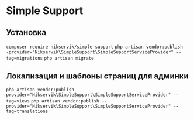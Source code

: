 # Simple Support
## Установка
`composer require nikservik/simple-support`
`php artisan vendor:publish --provider="Nikservik\SimpleSupport\SimpleSupportServiceProvider" --tag=migrations`
`php artisan migrate`

## Локализация и шаблоны страниц для админки
`php artisan vendor:publish --provider="Nikservik\SimpleSupport\SimpleSupportServiceProvider" --tag=views`
`php artisan vendor:publish --provider="Nikservik\SimpleSupport\SimpleSupportServiceProvider" --tag=translations`